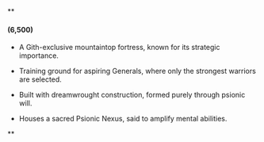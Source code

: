 **

#### (6,500)

- A Gith-exclusive mountaintop fortress, known for its strategic importance.
    
- Training ground for aspiring Generals, where only the strongest warriors are selected.
    
- Built with dreamwrought construction, formed purely through psionic will.
    
- Houses a sacred Psionic Nexus, said to amplify mental abilities.
    

**